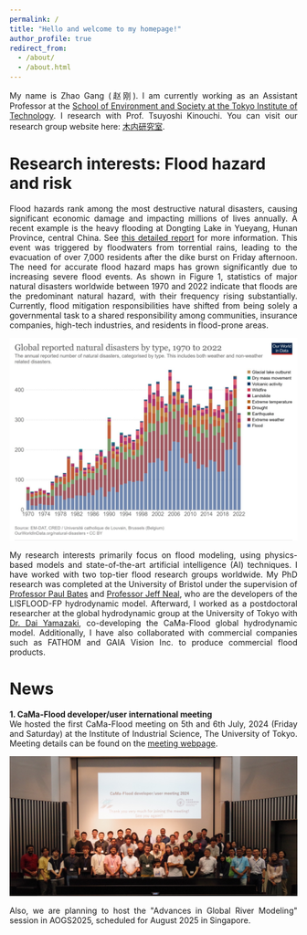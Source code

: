 ```yaml
---
permalink: /
title: "Hello and welcome to my homepage!"
author_profile: true
redirect_from: 
  - /about/
  - /about.html
---
```


<p style="text-align: justify;">
My name is Zhao Gang (赵刚). I am currently working as an Assistant Professor at the <a href="https://www.titech.ac.jp/english/about/organization/schools/organization06">School of Environment and Society at the Tokyo Institute of Technology</a>. I research with Prof. Tsuyoshi Kinouchi. You can visit our research group website here: <a href="http://fa.depe.titech.ac.jp/kinouchi/index-j.html">木内研究室</a>.
</p>

Research interests: Flood hazard and risk
======
<p style="text-align: justify;">
Flood hazards rank among the most destructive natural disasters, causing significant economic damage and impacting millions of lives annually. A recent example is the heavy flooding at Dongting Lake in Yueyang, Hunan Province, central China. See <a href="http://english.scio.gov.cn/in-depth/2024-07/09/content_117298698.htm">this detailed report</a> for more information. This event was triggered by floodwaters from torrential rains, leading to the evacuation of over 7,000 residents after the dike burst on Friday afternoon.
The need for accurate flood hazard maps has grown significantly due to increasing severe flood events. As shown in Figure 1, statistics of major natural disasters worldwide between 1970 and 2022 indicate that floods are the predominant natural hazard, with their frequency rising substantially. Currently, flood mitigation responsibilities have shifted from being solely a governmental task to a shared responsibility among communities, insurance companies, high-tech industries, and residents in flood-prone areas. 
</p>

<p style="text-align: justify;">
<img src="/images/Figure1.jpg" alt="Figure 1">
</p>

<p style="text-align: justify;">
My research interests primarily focus on flood modeling, using physics-based models and state-of-the-art artificial intelligence (AI) techniques. I have worked with two top-tier flood research groups worldwide. My PhD research was completed at the University of Bristol under the supervision of <a href="https://www.bristol.ac.uk/people/person/Paul-Bates-9d424135-ad4d-485d-8607-648c8890b4fa/">Professor Paul Bates</a> and <a href="https://www.bristol.ac.uk/people/person/Jeffrey-Neal-f0be79ed-1273-476b-8a6f-11849893a4b4/">Professor Jeff Neal</a>, who are the developers of the LISFLOOD-FP hydrodynamic model. Afterward, I worked as a postdoctoral researcher at the global hydrodynamic group at the University of Tokyo with <a href="https://global-hydrodynamics.github.io/">Dr. Dai Yamazaki</a>, co-developing the CaMa-Flood global hydrodynamic model. Additionally, I have also collaborated with commercial companies such as FATHOM and GAIA Vision Inc. to produce commercial flood products.
</p>


News
======
<p style="text-align: justify;">
<strong>1. CaMa-Flood developer/user international meeting</strong><br>
We hosted the first CaMa-Flood meeting on 5th and 6th July, 2024 (Friday and Saturday) at the Institute of Industrial Science, The University of Tokyo. Meeting details can be found on the <a href="https://global-hydrodynamics.github.io/cmf-meet-2024/">meeting webpage</a>.
</p>

<p style="text-align: justify;">
<img src="/images/CMF-meeting.JPG" alt="CMF-meeting">
</p>

<p style="text-align: justify;">
Also, we are planning to host the "Advances in Global River Modeling" session in AOGS2025, scheduled for August 2025 in Singapore.
</p>



